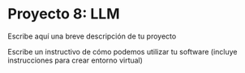 # Proyecto 8: LLM
Escribe aquí una breve descripción de tu proyecto

Escribe un instructivo de cómo podemos utilizar tu software (incluye instrucciones para crear entorno virtual)
